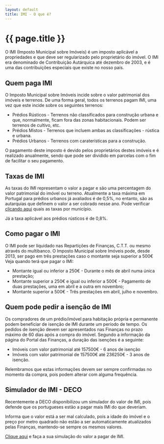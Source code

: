 ```yaml
---
layout: default
title: IMI - O que é?
---
```


# {{ page.title }}

O IMI (Imposto Municipal sobre Imóveis) é um imposto aplicável a propriedades e que deve ser regularizado pelo proprietário do imóvel. O IMI era denominado de Contribuição Autárquica até dezembro de 2003, e é uma das contribuições especiais que existe no nosso país.

## Quem paga IMI
O Imposto Municipal sobre Imóveis incide sobre o valor patrimonial dos imóveis e terrenos.
De uma forma geral, todos os terrenos pagam IMI, uma vez que este incide sobre os seguintes terrenos:

* Prédios Rústicos - Terrenos não classificados para construção urbana e que, normalmente, ficam fora das zonas habitacionais. Podem ser terrenos de cultivo, etc.
* Prédios Mistos - Terrenos que incluem ambas as classificações - rústica e urbana.
* Prédios Urbanos - Terrenos com caraterísticas para a construção.

O pagamento deste imposto é devido pelos proprietários destes imóveis e é realizado anualmente, sendo que pode ser dividido em parcelas com o fim de facilitar o seu pagamento.

## Taxas de IMI
As taxas do IMI representam o valor a pagar e são uma percentagem do valor patrimonial do imóvel ou terreno.
Atualmente a taxa máxima em Portugal para prédios urbanos já avaliados é de 0,5%, no entanto, são as autarquias que definem o valor a ser cobrado nesse ano.
Pode verificar [clicando aqui](//www.portaldasfinancas.gov.pt/pt/ES/main.jsp?body=/imi/consultarTaxasIMIForm.jsp) quais as taxas por município.

Já a taxa aplicável aos prédios rústicos é de 0,8%.

## Como pagar o IMI
O IMI pode ser liquidado nas Repartições de Finanças, C.T.T. ou mesmo através do multibanco.
O Imposto Municipal sobre Imóveis pode, desde 2013, ser pago em três prestações caso o montante seja superior a 500€
Veja quando terá que pagar o IMI:

* Montante igual ou inferior a 250€ - Durante o mês de abril numa única prestação;
* Montante superior a 250€ e igual ou inferior a 500€ - Pagamento de duas prestações, uma em abril e a outra em novembro;
* Montante superior a 500€ - Três prestações em abril, julho e novembro.

## Quem pode pedir a isenção de IMI
Os compradores de um prédio/imóvel para habitação própria e permanente podem beneficiar de isenção de IMI durante um período de tempo.
Os pedidos de isenção devem ser apresentados nas Finanças no prazo máximo de 60 dias após a compra do imóvel.
Segundo a informação da página do Portal das Finanças, a duração das isenções é a seguinte:

* Imóveis com valor patrimonial até 157500€ - 6 anos de isenção
* Imóveis com valor patrimonial de 157500€ até 236250€ - 3 anos de isenção.

Relembramos que estas informações devem ser sempre confirmadas no momento da compra, pois podem alterar com alguma frequência.

## Simulador de IMI - DECO
Recentemente a DECO disponibilizou um simulador do valor de IMI, pois defende que os portugueses estão a pagar mais IMI do que deveriam.

Informa que o valor está a ser mal calculado, pois a idade do imóvel e o preço por metro quadrado não estão a ser automaticamente atualizados pelas Finanças, mantendo-se sempre os mesmos valores.

[Clique aqui](//www.deco.proteste.pt/dinheiro/impostos/comunicado-de-imprensa/imi-junte-se-a-acao-da-deco-e-pague-menos-imposto) e faça a sua simulação do valor a pagar de IMI.
